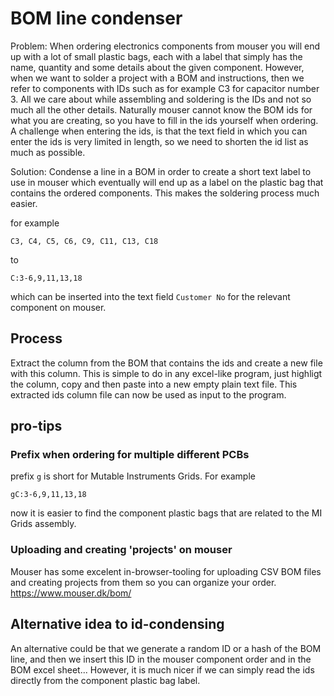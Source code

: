 # BOM line condenser

Problem: When ordering electronics components from mouser you will end up with a lot of small plastic bags, each with a label that simply has the name, quantity and some details about the given component. However, when we want to solder a project with a BOM and instructions, then we refer to components with IDs such as for example C3 for capacitor number 3. All we care about while assembling and soldering is the IDs and not so much all the other details. Naturally mouser cannot know the BOM ids for what you are creating, so you have to fill in the ids yourself when ordering. A challenge when entering the ids, is that the text field in which you can enter the ids is very limited in length, so we need to shorten the id list as much as possible.

Solution: Condense a line in a BOM in order to create a short text label to use in mouser which eventually will end up as a label on the plastic bag that contains the ordered components. This makes the soldering process much easier.

for example
```
C3, C4, C5, C6, C9, C11, C13, C18
```
to
```
C:3-6,9,11,13,18
```
which can be inserted into the text field `Customer No` for the relevant component on mouser.

## Process
Extract the column from the BOM that contains the ids and create a new file with this column. This is simple to do in any excel-like program, just highligt the column, copy and then paste into a new empty plain text file.
This extracted ids column file can now be used as input to the program.

## pro-tips
### Prefix when ordering for multiple different PCBs
prefix `g` is short for Mutable Instruments Grids.
For example
```
gC:3-6,9,11,13,18
```
now it is easier to find the component plastic bags that are related to the MI Grids assembly.

### Uploading and creating 'projects' on mouser
Mouser has some excelent in-browser-tooling for uploading CSV BOM files and creating projects from them so you can organize your order. https://www.mouser.dk/bom/

## Alternative idea to id-condensing
An alternative could be that we generate a random ID or a hash of the BOM line, and then we insert this ID in the mouser component order and in the BOM excel sheet... However, it is much nicer if we can simply read the ids directly from the component plastic bag label.
